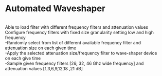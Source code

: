 # Automated Waveshaper
<br /> Able to load filter with different frequency filters and attenuation values
<br /> Configure frequency filters with fixed size granularity setting low and high frequency
<br />-Randomly select from list of different available frequency filter and attenuation size on each given
     time
<br />-Apply the selected attenuation size/frequency filter to wave-shaper device on each give time
<br />-Sample given frequency filters [26, 32, 46 Ghz wide frequency] and attenuation values [1,3,6,9,12,18 ,21 dB]

